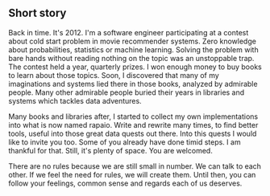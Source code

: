## Short story

Back in time. It's 2012. I'm a software engineer participating at a contest
about cold start problem in movie recommender systems. Zero knowledge about
probabilities, statistics or machine learning. Solving the problem with bare
hands without reading nothing on the topic was an unstoppable trap. The contest
held a year, quarterly prizes. I won enough money to buy books to learn
about those topics. Soon, I discovered that many of my imaginations and systems
lied there in those books, analyzed by admirable people. Many other admirable
people buried their years in libraries and systems which tackles data adventures.

Many books and libraries after, I started to collect my own implementations 
into what is now named rapaio. Write and rewrite many times, to find better
tools, useful into those great data quests out there. Into this quests I would 
like to invite you too. Some of you already have done timid steps. 
I am thankful for that. Still, it's plenty of space. You are welcomed.
 
There are no rules because we are still small in number. We can talk 
to each other. If we feel the need for rules, we will create them. 
Until then, you can follow your feelings, common sense and regards each 
of us deserves. 